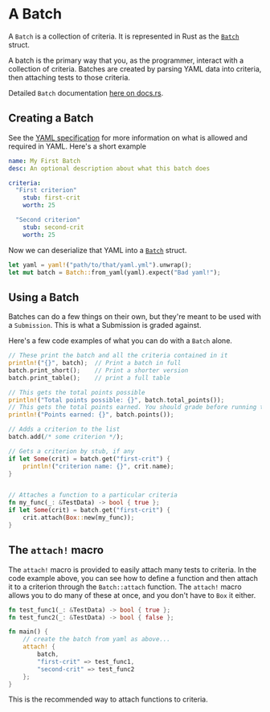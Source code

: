 # A Batch
A `Batch` is a collection of criteria. It is represented in Rust as the [`Batch`](https://docs.rs/lab_grader/0.10.0/lab_grader/batch/struct.Batch.html) struct.

A batch is the primary way that you, as the programmer, interact with a collection of criteria. Batches are created by parsing YAML data into criteria, then attaching tests to those criteria.

Detailed `Batch` documentation [here on docs.rs](https://docs.rs/lab_grader/0.10.0/lab_grader/batch/struct.Batch.html).

## Creating a Batch
See the [YAML specification](./yaml_spec.md) for more information on what is allowed and required in YAML. Here's a short example

```yaml
name: My First Batch
desc: An optional description about what this batch does

criteria:
  "First criterion"
    stub: first-crit
    worth: 25

  "Second criterion"
    stub: second-crit
    worth: 25
```

Now we can deserialize that YAML into a [`Batch`](https://docs.rs/lab_grader/0.10.0/lab_grader/batch/struct.Batch.html) struct.

```rust ,noplaypen
let yaml = yaml!("path/to/that/yaml.yml").unwrap();
let mut batch = Batch::from_yaml(yaml).expect("Bad yaml!");
```


## Using a Batch
Batches can do a few things on their own, but they're meant to be used with a `Submission`. This is what a Submission is graded against.

Here's a few code examples of what you can do with a `Batch` alone.
```rust ,noplaypen
// These print the batch and all the criteria contained in it
println!("{}", batch);  // Print a batch in full
batch.print_short();    // Print a shorter version
batch.print_table();    // print a full table

// This gets the total points possible
println!("Total points possible: {}", batch.total_points());
// This gets the total points earned. You should grade before running this
println!("Points earned: {}", batch.points());

// Adds a criterion to the list
batch.add(/* some criterion */);

// Gets a criterion by stub, if any
if let Some(crit) = batch.get("first-crit") {
    println!("criterion name: {}", crit.name);
}


// Attaches a function to a particular criteria
fn my_func(_: &TestData) -> bool { true };
if let Some(crit) = batch.get("first-crit") {
    crit.attach(Box::new(my_func));
}
```

## The `attach!` macro
The `attach!` macro is provided to easily attach many tests to criteria. In the code example above, you can see how to define a function and then attach it to a criterion through the `Batch::attach` function. The `attach!` macro allows you to do many of these at once, and you don't have to `Box` it either.

```rust ,noplayplen
fn test_func1(_: &TestData) -> bool { true };
fn test_func2(_: &TestData) -> bool { false };

fn main() {
    // create the batch from yaml as above...
    attach! {
        batch,
        "first-crit" => test_func1,
        "second-crit" => test_func2
    };
}
```

This is the recommended way to attach functions to criteria.
